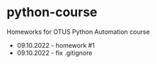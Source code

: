 # python-course
Homeworks for OTUS Python Automation course

+ 09.10.2022 - homework #1
+ 09.10.2022 - fix .gitignore